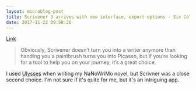 ```yaml
---
layout: microblog-post
title: Scrivener 3 arrives with new interface, export options - Six Colors
date: 2017-11-22 09:50:26
---
```


[Link](https://sixcolors.com/post/2017/11/scrivener-3-arrives-with-new-interface-export-options/)

> Obviously, Scrivener doesn’t turn you into a writer anymore than handing you a paintbrush turns you into Picasso, but if you’re looking for a tool to help you on your journey, it’s a great choice.

I used [Ulysses](https://ulyssesapp.com) when writing my NaNoWriMo novel, but Scrivner was a close second choice. I'm not sure if it's quite for me, but it's an intriguing app.

